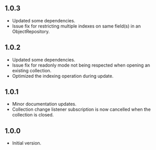 ## 1.0.3

- Updated some dependencies.
- Issue fix for restricting multiple indexes on same field(s) in an ObjectRepository.

## 1.0.2

- Updated some dependencies.
- Issue fix for readonly mode not being respected when opening an existing collection.
- Optimized the indexing operation during update.

## 1.0.1

- Minor documentation updates.
- Collection change listener subscription is now cancelled when the collection is closed. 


## 1.0.0

- Initial version.
